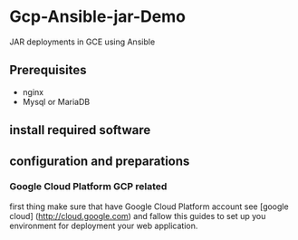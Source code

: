 # Gcp-Ansible-jar-Demo
JAR deployments in GCE using Ansible
## Prerequisites
  - nginx
  - Mysql or MariaDB
## install required software


## configuration and preparations
### Google Cloud Platform GCP related
first thing make sure that have Google Cloud Platform account
see [google cloud] (http://cloud.google.com)
and fallow this guides to set up you environment for deployment your web application.